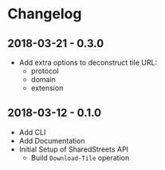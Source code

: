 # Changelog

## 2018-03-21 - 0.3.0

- Add extra options to deconstruct tile URL:
  - protocol
  - domain
  - extension

## 2018-03-12 - 0.1.0

- Add CLI
- Add Documentation
- Initial Setup of SharedStreets API
  - Build `Download-Tile` operation
